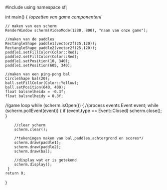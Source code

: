 #include <iostream>
using namespace sf;

int main()
{
  /*opzetten van game componenten*/

    // maken van een scherm
    RenderWindow scherm(VideoMode(1280, 800), "naam van onze game");

    //maken van de paddles
    RectangleShape paddle1(vector2f(25,120));
    RectangleShape paddle2(vector2f(25,120));
    paddle1.setFillColor(Color::Red);
    paddle2.setFillColor(Color::Red);
    paddle1.setPosition(10, 340);
    paddle1.setPosition(605, 340);

    //maken van een ping-pong bal
    CircleShape bal(20);
    ball.setFillColor(Color::Yellow);
    ball.setPosition(640, 400);
    float balsnelheidx = -0.3f;
    float balsnelheidy = 0.3f;

//game loop
     while (scherm.isOpen())
     {
        //process events
        Event event;
        while (scherm.pollEvent(event))
        {
            if (event.type == Event::Closed)
            scherm.close();
        }



        //clear scherm
        scherm.clear();

        /*tekeningen maken van bal,paddles,achtergrond en scores*/
        scherm.draw(paddle1);
        scherm.draw(paddle2);
        scherm.draw(bal);

        //display wat er is getekend
        scherm.display();
     }
    return 0;
}
